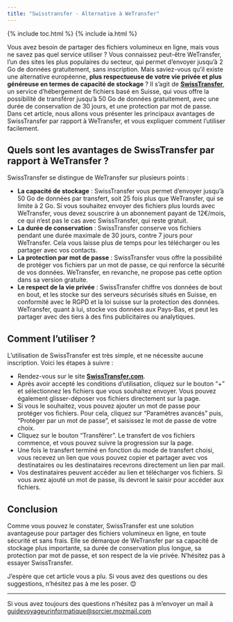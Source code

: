 ```yaml
---
title: "Swisstransfer - Alternative à WeTransfer"
---
```

{% include toc.html %}
{% include ia.html %} 

Vous avez besoin de partager des fichiers volumineux en ligne, mais vous ne savez pas quel service utiliser ? Vous connaissez peut-être WeTransfer, l’un des sites les plus populaires du secteur, qui permet d’envoyer jusqu’à 2 Go de données gratuitement, sans inscription. Mais saviez-vous qu’il existe une alternative européenne, **plus respectueuse de votre vie privée et plus généreuse en termes de capacité de stockage** ? Il s’agit de [**SwissTransfer**](https://www.swisstransfer.com/), un service d’hébergement de fichiers basé en Suisse, qui vous offre la possibilité de transférer jusqu’à 50 Go de données gratuitement, avec une durée de conservation de 30 jours, et une protection par mot de passe. Dans cet article, nous allons vous présenter les principaux avantages de SwissTransfer par rapport à WeTransfer, et vous expliquer comment l’utiliser facilement.

## Quels sont les avantages de SwissTransfer par rapport à WeTransfer ?

SwissTransfer se distingue de WeTransfer sur plusieurs points : 
- **La capacité de stockage** : SwissTransfer vous permet d’envoyer jusqu’à 50 Go de données par transfert, soit 25 fois plus que WeTransfer, qui se limite à 2 Go. Si vous souhaitez envoyer des fichiers plus lourds avec WeTransfer, vous devez souscrire à un abonnement payant de 12€/mois, ce qui n’est pas le cas avec SwissTransfer, qui reste gratuit. 
- **La durée de conservation** : SwissTransfer conserve vos fichiers pendant une durée maximale de 30 jours, contre 7 jours pour WeTransfer. Cela vous laisse plus de temps pour les télécharger ou les partager avec vos contacts. 
- **La protection par mot de passe** : SwissTransfer vous offre la possibilité de protéger vos fichiers par un mot de passe, ce qui renforce la sécurité de vos données. WeTransfer, en revanche, ne propose pas cette option dans sa version gratuite. 
- **Le respect de la vie privée** : SwissTransfer chiffre vos données de bout en bout, et les stocke sur des serveurs sécurisés situés en Suisse, en conformité avec le RGPD et la loi suisse sur la protection des données. WeTransfer, quant à lui, stocke vos données aux Pays-Bas, et peut les partager avec des tiers à des fins publicitaires ou analytiques. 

## Comment l’utiliser ?

L’utilisation de SwissTransfer est très simple, et ne nécessite aucune inscription. Voici les étapes à suivre : 

- Rendez-vous sur le site [**SwissTransfer.com**](https://www.swisstransfer.com/). 
- Après avoir accepté les conditions d’utilisation, cliquez sur le bouton “+” et sélectionnez les fichiers que vous souhaitez envoyer. Vous pouvez également glisser-déposer vos fichiers directement sur la page. 
- Si vous le souhaitez, vous pouvez ajouter un mot de passe pour protéger vos fichiers. Pour cela, cliquez sur “Paramètres avancés” puis, “Protéger par un mot de passe”, et saisissez le mot de passe de votre choix.
- Cliquez sur le bouton “Transférer”. Le transfert de vos fichiers commence, et vous pouvez suivre la progression sur la page. 
- Une fois le transfert terminé en fonction du mode de transfert choisi, vous recevez un lien que vous pouvez copier et partager avec vos destinataires ou les destinataires recevrons directement un lien par mail. 
- Vos destinataires peuvent accéder au lien et télécharger vos fichiers. Si vous avez ajouté un mot de passe, ils devront le saisir pour accéder aux fichiers. 

## Conclusion

Comme vous pouvez le constater, SwissTransfer est une solution avantageuse pour partager des fichiers volumineux en ligne, en toute sécurité et sans frais. Elle se démarque de WeTransfer par sa capacité de stockage plus importante, sa durée de conservation plus longue, sa protection par mot de passe, et son respect de la vie privée. N’hésitez pas à essayer SwissTransfer. 

J’espère que cet article vous a plu. Si vous avez des questions ou des suggestions, n’hésitez pas à me les poser. 😊

---

Si vous avez toujours des questions n’hésitez pas à m’envoyer un mail à [guidevoyageurinformatique@sorcier.mozmail.com](mailto:guidevoyageurinformatique@sorcier.mozmail.com)